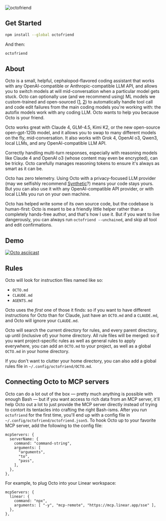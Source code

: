 ![octofriend](https://raw.githubusercontent.com/synthetic-lab/octofriend/main/octofriend.png)

## Get Started

```bash
npm install --global octofriend
```

And then:

```bash
octofriend
```

## About

Octo is a small, helpful, cephalopod-flavored coding assistant that works with
any OpenAI-compatible or Anthropic-compatible LLM API, and allows you to switch
models at will mid-conversation when a particular model gets stuck. Octo can
optionally use (and we recommend using) ML models we custom-trained and
open-sourced ([1](https://huggingface.co/syntheticlab/diff-apply),
[2](https://huggingface.co/syntheticlab/fix-json)) to automatically handle tool
call and code edit failures from the main coding models you're working with:
the autofix models work with any coding LLM. Octo wants to help you because
Octo is your friend.

Octo works great with Claude 4, GLM-4.5, Kimi K2, or the new open-source
open-gpt-120b model, and it allows you to swap to many different models on the
fly, mid-conversation. It also works with Grok 4, OpenAI o3, Qwen3, local LLMs,
and any OpenAI-compatible LLM API.

Correctly handling multi-turn responses, especially with reasoning models like
Claude 4 and OpenAI o3 (whose content may even be encrypted), can be tricky.
Octo carefully manages reasoning tokens to ensure it's always as smart as it
can be.

Octo has zero telemetry. Using Octo with a privacy-focused LLM provider (may we
selfishly recommend [Synthetic](https://synthetic.new)?) means your code stays
yours. But you can also use it with any OpenAI-compatible API provider, or with
local LLMs you run on your own machine.

Octo has helped write some of its own source code, but the codebase is
human-first: Octo is meant to be a friendly little helper rather than a
completely hands-free author, and that's how I use it. But if you want to live
dangerously, you can always run `octofriend --unchained`, and skip all tool and
edit confirmations.

## Demo
[![Octo asciicast](https://raw.githubusercontent.com/synthetic-lab/octofriend/main/octo-asciicast.svg)](https://asciinema.org/a/728456)
## Rules

Octo will look for instruction files named like so:

- `OCTO.md`
- `CLAUDE.md`
- `AGENTS.md`

Octo uses the *first* one of those it finds: so if you want to have different
instructions for Octo than for Claude, just have an `OCTO.md` and a
`CLAUDE.md`, and Octo will ignore your `CLAUDE.md`.

Octo will search the current directory for rules, and every parent directory,
up until (inclusive of) your home directory. All rule files will be merged: so
if you want project-specific rules as well as general rules to apply
everywhere, you can add an `OCTO.md` to your project, as well as a global
`OCTO.md` in your home directory.

If you don't want to clutter your home directory, you can also add a global
rules file in `~/.config/octofriend/OCTO.md`.

## Connecting Octo to MCP servers

Octo can do a lot out of the box — pretty much anything is possible with enough
Bash — but if you want access to rich data from an MCP server, it'll help Octo
out a lot to just provide the MCP server directly instead of trying to contort
its tentacles into crafting the right Bash-isms. After you run `octofriend` for
the first time, you'll end up with a config file in
`~/.config/octofriend/octofriend.json5`. To hook Octo up to your favorite MCP
server, add the following to the config file:

```json5
mcpServers: {
  serverName: {
    command: "command-string",
    arguments: [
      "arguments",
      "to",
      "pass",
    ],
  },
},
```

For example, to plug Octo into your Linear workspace:

```json5
mcpServers: {
  linear: {
    command: "npx",
    arguments: [ "-y", "mcp-remote", "https://mcp.linear.app/sse" ],
  },
},
```
